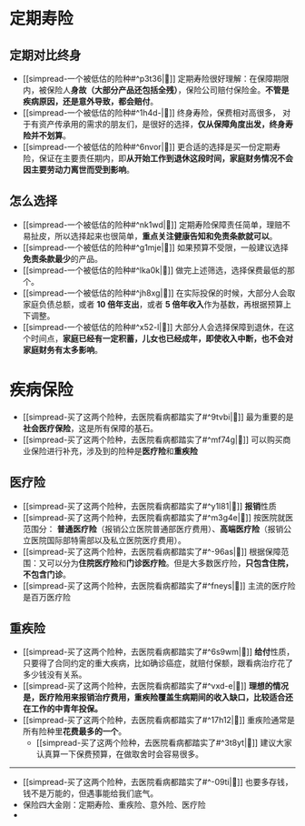 # 定期寿险
## 定期对比终身
- [[simpread-一个被低估的险种#^p3t36|📌]] 定期寿险很好理解：在保障期限内，被保险人**身故（大部分产品还包括全残）**，保险公司赔付保险金。**不管是疾病原因，还是意外导致，都会赔付**。
- [[simpread-一个被低估的险种#^1h4d-|📌]] 终身寿险，保费相对高很多， 对于有资产传承用的需求的朋友们，是很好的选择，**仅从保障角度出发，终身寿险并不划算**。
- [[simpread-一个被低估的险种#^6nvor|📌]] 更合适的选择是买一份定期寿险，保证在主要责任期内，即**从开始工作到退休这段时间，家庭财务情况不会因主要劳动力离世而受到影响**。
## 怎么选择
- [[simpread-一个被低估的险种#^nk1wd|📌]] 定期寿险保障责任简单，理赔不易扯皮，所以选择起来也很简单，**重点关注健康告知和免责条款就可以**。
- [[simpread-一个被低估的险种#^g1mje|📌]] 如果预算不受限，一般建议选择**免责条款最少**的产品。
- [[simpread-一个被低估的险种#^lka0k|📌]] 做完上述筛选，选择保费最低的那个。
- [[simpread-一个被低估的险种#^jh8xg|📌]] 在实际投保的时候，大部分人会取家庭负债总额，或者 **10 倍年支出**，或者 **5 倍年收入**作为基数，再根据预算上下调整。
- [[simpread-一个被低估的险种#^x52-l|📌]] 大部分人会选择保障到退休，在这个时间点，**家庭已经有一定积蓄，儿女也已经成年，即使收入中断，也不会对家庭财务有太多影响**。
# 疾病保险
- [[simpread-买了这两个险种，去医院看病都踏实了#^9tvbi|📌]] 最为重要的是**社会医疗保险**，这是所有保障的基石。
- [[simpread-买了这两个险种，去医院看病都踏实了#^mf74g|📌]] 可以购买商业保险进行补充，涉及到的险种是**医疗险**和**重疾险**
## 医疗险
- [[simpread-买了这两个险种，去医院看病都踏实了#^y1l81|📌]] **报销**性质
- [[simpread-买了这两个险种，去医院看病都踏实了#^m3g4e|📌]] 按医院就医范围分： **普通医疗险**（报销公立医院普通部医疗费用）、**高端医疗险**（报销公立医院国际部特需部以及私立医院医疗费用）。
- [[simpread-买了这两个险种，去医院看病都踏实了#^-96as|📌]] 根据保障范围：又可以分为**住院医疗险**和**门诊医疗险**。但是大多数医疗险，**只包含住院，不包含门诊**。
- [[simpread-买了这两个险种，去医院看病都踏实了#^fneys|📌]] 主流的医疗险是百万医疗险
## 重疾险
- [[simpread-买了这两个险种，去医院看病都踏实了#^6s9wm|📌]] **给付**性质，只要得了合同约定的重大疾病，比如确诊癌症，就赔付保额，跟看病治疗花了多少钱没有关系。
- [[simpread-买了这两个险种，去医院看病都踏实了#^vxd-e|📌]] **理想的情况是，医疗险用来报销治疗费用，重疾险覆盖生病期间的收入缺口，比较适合还在工作的中青年投保。**
- [[simpread-买了这两个险种，去医院看病都踏实了#^17h12|📌]] 重疾险通常是所有险种里**花费最多的一个**。
	- [[simpread-买了这两个险种，去医院看病都踏实了#^3t8yt|📌]] 建议大家认真算一下保费预算，在做取舍时会容易很多。

---
- [[simpread-买了这两个险种，去医院看病都踏实了#^-09ti|📌]] 也要多存钱，钱不是万能的，但遇事能给我们底气。
- 保险四大金刚：定期寿险、重疾险、意外险、医疗险
- 
